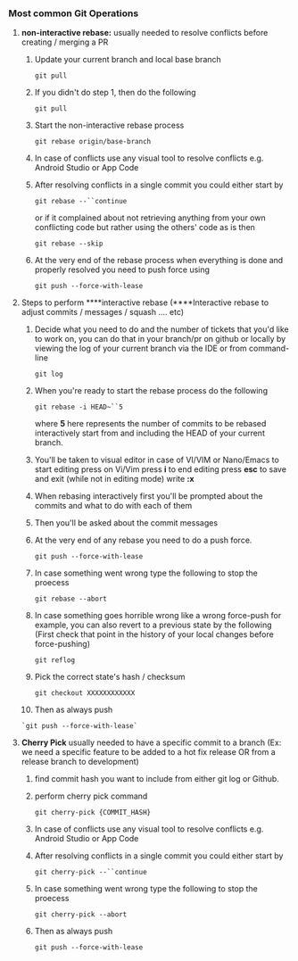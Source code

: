 ### **Most common Git Operations** 

1.  **non-interactive rebase:** usually needed to resolve conflicts before creating / merging a PR
    
    1.  Update your current branch and local base branch
        
        `git pull`
        
    2.  If you didn't do step 1, then do the following
        
        `git pull`
        
    3.  Start the non-interactive rebase process
        
        `git rebase origin/base-branch`
        
    4.  In case of conflicts use any visual tool to resolve conflicts e.g. Android Studio or App Code
    5.  After resolving conflicts in a single commit you could either start by
        
        `git rebase --``continue`
        
        or if it complained about not retrieving anything from your own conflicting code but rather using the others' code as is then
        
        `git rebase --skip`
        
    6.  At the very end of the rebase process when everything is done and properly resolved you need to push force using
        
        `git push --force-with-lease`
        
2.  Steps to perform ****interactive rebase (****Interactive rebase to adjust commits / messages / squash .... etc)
    1.  Decide what you need to do and the number of tickets that you'd like to work on, you can do that in your branch/pr on github or locally by viewing the log of your current branch via the IDE or from command-line 
        
        `git log`
        
    2.  When you're ready to start the rebase process do the following
        
        `git rebase -i HEAD~``5`
        
        where **5** here represents the number of commits to be rebased interactively start from and including the HEAD of your current branch.
        
    3.  You'll be taken to visual editor in case of VI/VIM or Nano/Emacs to start editing press on Vi/Vim press **i** to end editing press **esc** to save and exit (while not in editing mode) write **:x**
    4.  When rebasing interactively first you'll be prompted about the commits and what to do with each of them
    5.  Then you'll be asked about the commit messages
    6.  At the very end of any rebase you need to do a push force.
        
        `git push --force-with-lease`
        
    7.  In case something went wrong type the following to stop the proecess
        
        `git rebase --abort`
        
    8.  In case something goes horrible wrong like a wrong force-push for example, you can also revert to a previous state by the following (First check that point in the history of your local changes before force-pushing)
        
        `git reflog`
        
    9.  Pick the correct state's hash / checksum
        
        `git checkout XXXXXXXXXXXX`
        
    10.  Then as always push
        
        `git push --force-with-lease`
        
3.  **Cherry Pick** usually needed to have a specific commit to a branch (Ex: we need a specific feature to be added to a hot fix release OR from a release branch to development)
    1.  find commit hash you want to include from either git log or Github.
    2.  perform cherry pick command 
        
        `git cherry-pick {COMMIT_HASH}`
        
    3.  In case of conflicts use any visual tool to resolve conflicts e.g. Android Studio or App Code
    4.  After resolving conflicts in a single commit you could either start by
        
        `git cherry-pick --``continue`
        
    5.  In case something went wrong type the following to stop the proecess
        
        `git cherry-pick --abort`
        
    6.  Then as always push
        
        `git push --force-with-lease`
